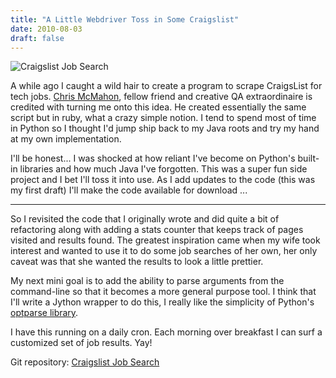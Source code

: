 ```yaml
---
title: "A Little Webdriver Toss in Some Craigslist"
date: 2010-08-03
draft: false
---
```


![Craigslist Job Search](/blog/2010/08/screenshot_java.png)

A while ago I caught a wild hair to create a program to scrape CraigsList for tech jobs. [Chris McMahon](https://chrismcmahonsblog.blogspot.com/), fellow friend and creative QA extraordinaire is credited with turning me onto this idea. He created essentially the same script but in ruby, what a crazy simple notion. I tend to spend most of time in Python so I thought I'd jump ship back to my Java roots and try my hand at my own implementation.

I'll be honest... I was shocked at how reliant I've become on Python's built-in libraries and how much Java I've forgotten. This was a super fun side project and I bet I'll toss it into use. As I add updates to the code (this was my first draft) I'll make the code available for download ...

---

So I revisited the code that I originally wrote and did quite a bit of refactoring along with adding a stats counter that keeps track of pages visited and results found. The greatest inspiration came when my wife took interest and wanted to use it to do some job searches of her own, her only caveat was that she wanted the results to look a little prettier.

My next mini goal is to add the ability to parse arguments from the command-line so that it becomes a more general purpose tool. I think that I'll write a Jython wrapper to do this, I really like the simplicity of Python's [optparse library](https://docs.python.org/3/library/optparse.html).

I have this running on a daily cron. Each morning over breakfast I can surf a customized set of job results. Yay!

Git repository: [Craigslist Job Search](https://github.com/m8ttyB/JobSearch/blob/master/com/freecog/craigslist/CraigsList.java)
